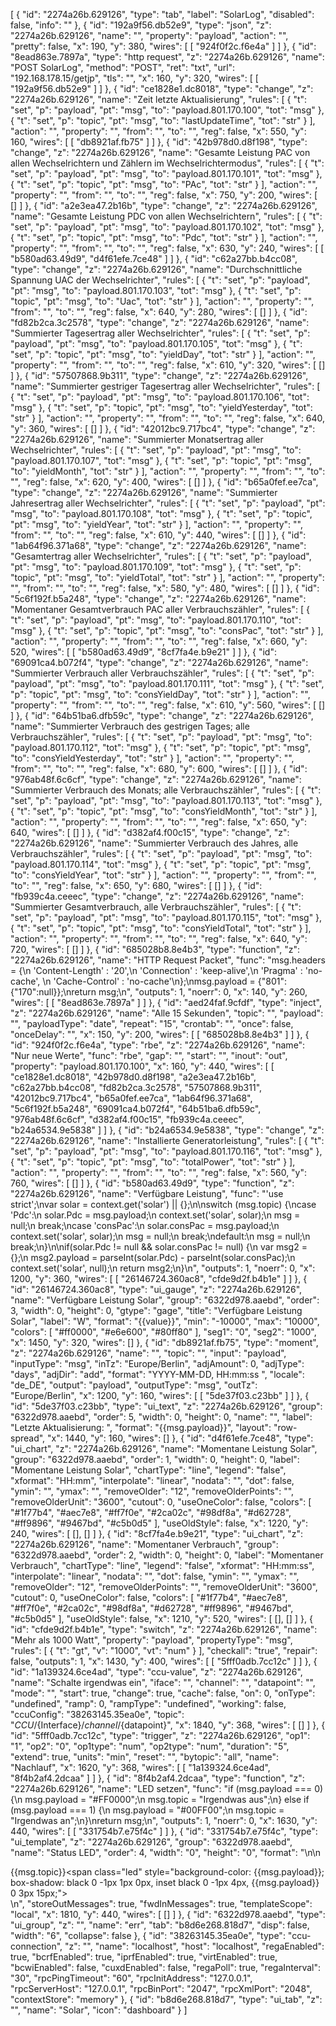 [
    {
        "id": "2274a26b.629126",
        "type": "tab",
        "label": "SolarLog",
        "disabled": false,
        "info": ""
    },
    {
        "id": "192a9f56.db52e9",
        "type": "json",
        "z": "2274a26b.629126",
        "name": "",
        "property": "payload",
        "action": "",
        "pretty": false,
        "x": 190,
        "y": 380,
        "wires": [
            [
                "924f0f2c.f6e4a"
            ]
        ]
    },
    {
        "id": "8ead863e.7897a",
        "type": "http request",
        "z": "2274a26b.629126",
        "name": "POST SolarLog",
        "method": "POST",
        "ret": "txt",
        "url": "192.168.178.15/getjp",
        "tls": "",
        "x": 160,
        "y": 320,
        "wires": [
            [
                "192a9f56.db52e9"
            ]
        ]
    },
    {
        "id": "ce1828e1.dc8018",
        "type": "change",
        "z": "2274a26b.629126",
        "name": "Zeit letzte Aktualisierung",
        "rules": [
            {
                "t": "set",
                "p": "payload",
                "pt": "msg",
                "to": "payload.801.170.100",
                "tot": "msg"
            },
            {
                "t": "set",
                "p": "topic",
                "pt": "msg",
                "to": "lastUpdateTime",
                "tot": "str"
            }
        ],
        "action": "",
        "property": "",
        "from": "",
        "to": "",
        "reg": false,
        "x": 550,
        "y": 160,
        "wires": [
            [
                "db8921af.fb75"
            ]
        ]
    },
    {
        "id": "42b978d0.d8f198",
        "type": "change",
        "z": "2274a26b.629126",
        "name": "Gesamte Leistung PAC von allen Wechselrichtern und Zählern im Wechselrichtermodus",
        "rules": [
            {
                "t": "set",
                "p": "payload",
                "pt": "msg",
                "to": "payload.801.170.101",
                "tot": "msg"
            },
            {
                "t": "set",
                "p": "topic",
                "pt": "msg",
                "to": "PAc",
                "tot": "str"
            }
        ],
        "action": "",
        "property": "",
        "from": "",
        "to": "",
        "reg": false,
        "x": 750,
        "y": 200,
        "wires": [
            []
        ]
    },
    {
        "id": "a2e3ea47.2b16b",
        "type": "change",
        "z": "2274a26b.629126",
        "name": "Gesamte Leistung PDC von allen Wechselrichtern",
        "rules": [
            {
                "t": "set",
                "p": "payload",
                "pt": "msg",
                "to": "payload.801.170.102",
                "tot": "msg"
            },
            {
                "t": "set",
                "p": "topic",
                "pt": "msg",
                "to": "Pdc",
                "tot": "str"
            }
        ],
        "action": "",
        "property": "",
        "from": "",
        "to": "",
        "reg": false,
        "x": 630,
        "y": 240,
        "wires": [
            [
                "b580ad63.49d9",
                "d4f61efe.7ce48"
            ]
        ]
    },
    {
        "id": "c62a27bb.b4cc08",
        "type": "change",
        "z": "2274a26b.629126",
        "name": "Durchschnittliche Spannung UAC der Wechselrichter",
        "rules": [
            {
                "t": "set",
                "p": "payload",
                "pt": "msg",
                "to": "payload.801.170.103",
                "tot": "msg"
            },
            {
                "t": "set",
                "p": "topic",
                "pt": "msg",
                "to": "Uac",
                "tot": "str"
            }
        ],
        "action": "",
        "property": "",
        "from": "",
        "to": "",
        "reg": false,
        "x": 640,
        "y": 280,
        "wires": [
            []
        ]
    },
    {
        "id": "fd82b2ca.3c2578",
        "type": "change",
        "z": "2274a26b.629126",
        "name": "Summierter Tagesertrag aller Wechselrichter",
        "rules": [
            {
                "t": "set",
                "p": "payload",
                "pt": "msg",
                "to": "payload.801.170.105",
                "tot": "msg"
            },
            {
                "t": "set",
                "p": "topic",
                "pt": "msg",
                "to": "yieldDay",
                "tot": "str"
            }
        ],
        "action": "",
        "property": "",
        "from": "",
        "to": "",
        "reg": false,
        "x": 610,
        "y": 320,
        "wires": [
            []
        ]
    },
    {
        "id": "57507868.9b311",
        "type": "change",
        "z": "2274a26b.629126",
        "name": "Summierter gestriger Tagesertrag aller Wechselrichter",
        "rules": [
            {
                "t": "set",
                "p": "payload",
                "pt": "msg",
                "to": "payload.801.170.106",
                "tot": "msg"
            },
            {
                "t": "set",
                "p": "topic",
                "pt": "msg",
                "to": "yieldYesterday",
                "tot": "str"
            }
        ],
        "action": "",
        "property": "",
        "from": "",
        "to": "",
        "reg": false,
        "x": 640,
        "y": 360,
        "wires": [
            []
        ]
    },
    {
        "id": "42012bc9.717bc4",
        "type": "change",
        "z": "2274a26b.629126",
        "name": "Summierter Monatsertrag aller Wechselrichter",
        "rules": [
            {
                "t": "set",
                "p": "payload",
                "pt": "msg",
                "to": "payload.801.170.107",
                "tot": "msg"
            },
            {
                "t": "set",
                "p": "topic",
                "pt": "msg",
                "to": "yieldMonth",
                "tot": "str"
            }
        ],
        "action": "",
        "property": "",
        "from": "",
        "to": "",
        "reg": false,
        "x": 620,
        "y": 400,
        "wires": [
            []
        ]
    },
    {
        "id": "b65a0fef.ee7ca",
        "type": "change",
        "z": "2274a26b.629126",
        "name": "Summierter Jahresertrag aller Wechselrichter",
        "rules": [
            {
                "t": "set",
                "p": "payload",
                "pt": "msg",
                "to": "payload.801.170.108",
                "tot": "msg"
            },
            {
                "t": "set",
                "p": "topic",
                "pt": "msg",
                "to": "yieldYear",
                "tot": "str"
            }
        ],
        "action": "",
        "property": "",
        "from": "",
        "to": "",
        "reg": false,
        "x": 610,
        "y": 440,
        "wires": [
            []
        ]
    },
    {
        "id": "1ab64f96.371a68",
        "type": "change",
        "z": "2274a26b.629126",
        "name": "Gesamtertrag aller Wechselrichter",
        "rules": [
            {
                "t": "set",
                "p": "payload",
                "pt": "msg",
                "to": "payload.801.170.109",
                "tot": "msg"
            },
            {
                "t": "set",
                "p": "topic",
                "pt": "msg",
                "to": "yieldTotal",
                "tot": "str"
            }
        ],
        "action": "",
        "property": "",
        "from": "",
        "to": "",
        "reg": false,
        "x": 580,
        "y": 480,
        "wires": [
            []
        ]
    },
    {
        "id": "5c6f192f.b5a248",
        "type": "change",
        "z": "2274a26b.629126",
        "name": "Momentaner Gesamtverbrauch PAC aller Verbrauchszähler",
        "rules": [
            {
                "t": "set",
                "p": "payload",
                "pt": "msg",
                "to": "payload.801.170.110",
                "tot": "msg"
            },
            {
                "t": "set",
                "p": "topic",
                "pt": "msg",
                "to": "consPac",
                "tot": "str"
            }
        ],
        "action": "",
        "property": "",
        "from": "",
        "to": "",
        "reg": false,
        "x": 660,
        "y": 520,
        "wires": [
            [
                "b580ad63.49d9",
                "8cf7fa4e.b9e21"
            ]
        ]
    },
    {
        "id": "69091ca4.b072f4",
        "type": "change",
        "z": "2274a26b.629126",
        "name": "Summierter Verbrauch aller Verbrauchszähler",
        "rules": [
            {
                "t": "set",
                "p": "payload",
                "pt": "msg",
                "to": "payload.801.170.111",
                "tot": "msg"
            },
            {
                "t": "set",
                "p": "topic",
                "pt": "msg",
                "to": "consYieldDay",
                "tot": "str"
            }
        ],
        "action": "",
        "property": "",
        "from": "",
        "to": "",
        "reg": false,
        "x": 610,
        "y": 560,
        "wires": [
            []
        ]
    },
    {
        "id": "64b51ba6.dfb59c",
        "type": "change",
        "z": "2274a26b.629126",
        "name": "Summierter Verbrauch des gestrigen Tages; alle Verbrauchszähler",
        "rules": [
            {
                "t": "set",
                "p": "payload",
                "pt": "msg",
                "to": "payload.801.170.112",
                "tot": "msg"
            },
            {
                "t": "set",
                "p": "topic",
                "pt": "msg",
                "to": "consYieldYesterday",
                "tot": "str"
            }
        ],
        "action": "",
        "property": "",
        "from": "",
        "to": "",
        "reg": false,
        "x": 680,
        "y": 600,
        "wires": [
            []
        ]
    },
    {
        "id": "976ab48f.6c6cf",
        "type": "change",
        "z": "2274a26b.629126",
        "name": "Summierter Verbrauch des Monats; alle Verbrauchszähler",
        "rules": [
            {
                "t": "set",
                "p": "payload",
                "pt": "msg",
                "to": "payload.801.170.113",
                "tot": "msg"
            },
            {
                "t": "set",
                "p": "topic",
                "pt": "msg",
                "to": "consYieldMonth",
                "tot": "str"
            }
        ],
        "action": "",
        "property": "",
        "from": "",
        "to": "",
        "reg": false,
        "x": 650,
        "y": 640,
        "wires": [
            []
        ]
    },
    {
        "id": "d382af4.f00c15",
        "type": "change",
        "z": "2274a26b.629126",
        "name": "Summierter Verbrauch des Jahres, alle Verbrauchszähler",
        "rules": [
            {
                "t": "set",
                "p": "payload",
                "pt": "msg",
                "to": "payload.801.170.114",
                "tot": "msg"
            },
            {
                "t": "set",
                "p": "topic",
                "pt": "msg",
                "to": "consYieldYear",
                "tot": "str"
            }
        ],
        "action": "",
        "property": "",
        "from": "",
        "to": "",
        "reg": false,
        "x": 650,
        "y": 680,
        "wires": [
            []
        ]
    },
    {
        "id": "fb939c4a.ceeec",
        "type": "change",
        "z": "2274a26b.629126",
        "name": "Summierter Gesamtverbrauch, alle Verbrauchszähler",
        "rules": [
            {
                "t": "set",
                "p": "payload",
                "pt": "msg",
                "to": "payload.801.170.115",
                "tot": "msg"
            },
            {
                "t": "set",
                "p": "topic",
                "pt": "msg",
                "to": "consYieldTotal",
                "tot": "str"
            }
        ],
        "action": "",
        "property": "",
        "from": "",
        "to": "",
        "reg": false,
        "x": 640,
        "y": 720,
        "wires": [
            []
        ]
    },
    {
        "id": "685028b8.8e4b3",
        "type": "function",
        "z": "2274a26b.629126",
        "name": "HTTP Request Packet",
        "func": "msg.headers = {\n    'Content-Length' : '20',\n    'Connection' : 'keep-alive',\n    'Pragma' : 'no-cache', \n    'Cache-Control' : 'no-cache'\n};\nmsg.payload = {\"801\":{\"170\":null}};\nreturn msg;\n",
        "outputs": 1,
        "noerr": 0,
        "x": 140,
        "y": 260,
        "wires": [
            [
                "8ead863e.7897a"
            ]
        ]
    },
    {
        "id": "aed24faf.9cfdf",
        "type": "inject",
        "z": "2274a26b.629126",
        "name": "Alle 15 Sekunden",
        "topic": "",
        "payload": "",
        "payloadType": "date",
        "repeat": "15",
        "crontab": "",
        "once": false,
        "onceDelay": "",
        "x": 150,
        "y": 200,
        "wires": [
            [
                "685028b8.8e4b3"
            ]
        ]
    },
    {
        "id": "924f0f2c.f6e4a",
        "type": "rbe",
        "z": "2274a26b.629126",
        "name": "Nur neue Werte",
        "func": "rbe",
        "gap": "",
        "start": "",
        "inout": "out",
        "property": "payload.801.170.100",
        "x": 160,
        "y": 440,
        "wires": [
            [
                "ce1828e1.dc8018",
                "42b978d0.d8f198",
                "a2e3ea47.2b16b",
                "c62a27bb.b4cc08",
                "fd82b2ca.3c2578",
                "57507868.9b311",
                "42012bc9.717bc4",
                "b65a0fef.ee7ca",
                "1ab64f96.371a68",
                "5c6f192f.b5a248",
                "69091ca4.b072f4",
                "64b51ba6.dfb59c",
                "976ab48f.6c6cf",
                "d382af4.f00c15",
                "fb939c4a.ceeec",
                "b24a6534.9e5838"
            ]
        ]
    },
    {
        "id": "b24a6534.9e5838",
        "type": "change",
        "z": "2274a26b.629126",
        "name": "Installierte Generatorleistung",
        "rules": [
            {
                "t": "set",
                "p": "payload",
                "pt": "msg",
                "to": "payload.801.170.116",
                "tot": "msg"
            },
            {
                "t": "set",
                "p": "topic",
                "pt": "msg",
                "to": "totalPower",
                "tot": "str"
            }
        ],
        "action": "",
        "property": "",
        "from": "",
        "to": "",
        "reg": false,
        "x": 560,
        "y": 760,
        "wires": [
            []
        ]
    },
    {
        "id": "b580ad63.49d9",
        "type": "function",
        "z": "2274a26b.629126",
        "name": "Verfügbare Leistung",
        "func": "'use strict';\nvar solar = context.get('solar') || {};\n\nswitch (msg.topic) {\ncase 'Pdc':\n  solar.Pdc = msg.payload;\n  context.set('solar', solar);\n  msg = null;\n  break;\ncase 'consPac':\n  solar.consPac = msg.payload;\n  context.set('solar', solar);\n  msg = null;\n  break;\ndefault:\n  msg = null;\n  break;\n}\n\nif(solar.Pdc != null && solar.consPac != null) {\n  var msg2 = {};\n  msg2.payload = parseInt(solar.Pdc) - parseInt(solar.consPac);\n  context.set('solar', null);\n  return msg2;\n}\n",
        "outputs": 1,
        "noerr": 0,
        "x": 1200,
        "y": 360,
        "wires": [
            [
                "26146724.360ac8",
                "cfde9d2f.b4b1e"
            ]
        ]
    },
    {
        "id": "26146724.360ac8",
        "type": "ui_gauge",
        "z": "2274a26b.629126",
        "name": "Verfügbare Leistung Solar",
        "group": "6322d978.aaebd",
        "order": 3,
        "width": 0,
        "height": 0,
        "gtype": "gage",
        "title": "Verfügbare Leistung Solar",
        "label": "W",
        "format": "{{value}}",
        "min": "-10000",
        "max": "10000",
        "colors": [
            "#ff0000",
            "#e6e600",
            "#80ff80"
        ],
        "seg1": "0",
        "seg2": "1000",
        "x": 1450,
        "y": 320,
        "wires": []
    },
    {
        "id": "db8921af.fb75",
        "type": "moment",
        "z": "2274a26b.629126",
        "name": "",
        "topic": "",
        "input": "payload",
        "inputType": "msg",
        "inTz": "Europe/Berlin",
        "adjAmount": 0,
        "adjType": "days",
        "adjDir": "add",
        "format": "YYYY-MM-DD, HH:mm:ss ",
        "locale": "de_DE",
        "output": "payload",
        "outputType": "msg",
        "outTz": "Europe/Berlin",
        "x": 1200,
        "y": 160,
        "wires": [
            [
                "5de37f03.c23bb"
            ]
        ]
    },
    {
        "id": "5de37f03.c23bb",
        "type": "ui_text",
        "z": "2274a26b.629126",
        "group": "6322d978.aaebd",
        "order": 5,
        "width": 0,
        "height": 0,
        "name": "",
        "label": "Letzte Aktualisierung: ",
        "format": "{{msg.payload}}",
        "layout": "row-spread",
        "x": 1440,
        "y": 160,
        "wires": []
    },
    {
        "id": "d4f61efe.7ce48",
        "type": "ui_chart",
        "z": "2274a26b.629126",
        "name": "Momentane Leistung Solar",
        "group": "6322d978.aaebd",
        "order": 1,
        "width": 0,
        "height": 0,
        "label": "Momentane Leistung Solar",
        "chartType": "line",
        "legend": "false",
        "xformat": "HH:mm",
        "interpolate": "linear",
        "nodata": "",
        "dot": false,
        "ymin": "",
        "ymax": "",
        "removeOlder": "12",
        "removeOlderPoints": "",
        "removeOlderUnit": "3600",
        "cutout": 0,
        "useOneColor": false,
        "colors": [
            "#1f77b4",
            "#aec7e8",
            "#ff7f0e",
            "#2ca02c",
            "#98df8a",
            "#d62728",
            "#ff9896",
            "#9467bd",
            "#c5b0d5"
        ],
        "useOldStyle": false,
        "x": 1220,
        "y": 240,
        "wires": [
            [],
            []
        ]
    },
    {
        "id": "8cf7fa4e.b9e21",
        "type": "ui_chart",
        "z": "2274a26b.629126",
        "name": "Momentaner Verbrauch",
        "group": "6322d978.aaebd",
        "order": 2,
        "width": 0,
        "height": 0,
        "label": "Momentaner Verbrauch",
        "chartType": "line",
        "legend": "false",
        "xformat": "HH:mm:ss",
        "interpolate": "linear",
        "nodata": "",
        "dot": false,
        "ymin": "",
        "ymax": "",
        "removeOlder": "12",
        "removeOlderPoints": "",
        "removeOlderUnit": "3600",
        "cutout": 0,
        "useOneColor": false,
        "colors": [
            "#1f77b4",
            "#aec7e8",
            "#ff7f0e",
            "#2ca02c",
            "#98df8a",
            "#d62728",
            "#ff9896",
            "#9467bd",
            "#c5b0d5"
        ],
        "useOldStyle": false,
        "x": 1210,
        "y": 520,
        "wires": [
            [],
            []
        ]
    },
    {
        "id": "cfde9d2f.b4b1e",
        "type": "switch",
        "z": "2274a26b.629126",
        "name": "Mehr als 1000 Watt",
        "property": "payload",
        "propertyType": "msg",
        "rules": [
            {
                "t": "gt",
                "v": "1000",
                "vt": "num"
            }
        ],
        "checkall": "true",
        "repair": false,
        "outputs": 1,
        "x": 1430,
        "y": 400,
        "wires": [
            [
                "5fff0adb.7cc12c"
            ]
        ]
    },
    {
        "id": "1a139324.6ce4ad",
        "type": "ccu-value",
        "z": "2274a26b.629126",
        "name": "Schalte irgendwas ein",
        "iface": "",
        "channel": "",
        "datapoint": "",
        "mode": "",
        "start": true,
        "change": true,
        "cache": false,
        "on": 0,
        "onType": "undefined",
        "ramp": 0,
        "rampType": "undefined",
        "working": false,
        "ccuConfig": "38263145.35ea0e",
        "topic": "${CCU}/${Interface}/${channel}/${datapoint}",
        "x": 1840,
        "y": 368,
        "wires": [
            []
        ]
    },
    {
        "id": "5fff0adb.7cc12c",
        "type": "trigger",
        "z": "2274a26b.629126",
        "op1": "1",
        "op2": "0",
        "op1type": "num",
        "op2type": "num",
        "duration": "5",
        "extend": true,
        "units": "min",
        "reset": "",
        "bytopic": "all",
        "name": "Nachlauf",
        "x": 1620,
        "y": 368,
        "wires": [
            [
                "1a139324.6ce4ad",
                "8f4b2af4.2dcaa"
            ]
        ]
    },
    {
        "id": "8f4b2af4.2dcaa",
        "type": "function",
        "z": "2274a26b.629126",
        "name": "LED setzen",
        "func": "if (msg.payload === 0) {\n    msg.payload = \"#FF0000\";\n    msg.topic = \"Irgendwas aus\";\n} else if (msg.payload === 1) {\n    msg.payload = \"#00FF00\";\n    msg.topic = \"Irgendwas an\";\n}\nreturn msg;\n",
        "outputs": 1,
        "noerr": 0,
        "x": 1630,
        "y": 440,
        "wires": [
            [
                "331754b7.e75f4c"
            ]
        ]
    },
    {
        "id": "331754b7.e75f4c",
        "type": "ui_template",
        "z": "2274a26b.629126",
        "group": "6322d978.aaebd",
        "name": "Status LED",
        "order": 4,
        "width": "0",
        "height": "0",
        "format": "<style>\n.led {\n    float: right;\n    padding: 3px;\n    width: 10px;\n    height: 10px;\n    margin: 2px 5px 5px 5px;\n    border-radius: 50%;\n    \n}\n</style>\n\n<div>{{msg.topic}}<span class=\"led\" style=\"background-color: {{msg.payload}}; box-shadow: black 0 -1px 1px 0px, inset black  0 -1px 4px, {{msg.payload}} 0 3px 15px;\"></span></div>\n",
        "storeOutMessages": true,
        "fwdInMessages": true,
        "templateScope": "local",
        "x": 1810,
        "y": 440,
        "wires": [
            []
        ]
    },
    {
        "id": "6322d978.aaebd",
        "type": "ui_group",
        "z": "",
        "name": "err",
        "tab": "b8d6e268.818d7",
        "disp": false,
        "width": "6",
        "collapse": false
    },
    {
        "id": "38263145.35ea0e",
        "type": "ccu-connection",
        "z": "",
        "name": "localhost",
        "host": "localhost",
        "regaEnabled": true,
        "bcrfEnabled": true,
        "iprfEnabled": true,
        "virtEnabled": true,
        "bcwiEnabled": false,
        "cuxdEnabled": false,
        "regaPoll": true,
        "regaInterval": "30",
        "rpcPingTimeout": "60",
        "rpcInitAddress": "127.0.0.1",
        "rpcServerHost": "127.0.0.1",
        "rpcBinPort": "2047",
        "rpcXmlPort": "2048",
        "contextStore": "memory"
    },
    {
        "id": "b8d6e268.818d7",
        "type": "ui_tab",
        "z": "",
        "name": "Solar",
        "icon": "dashboard"
    }
]